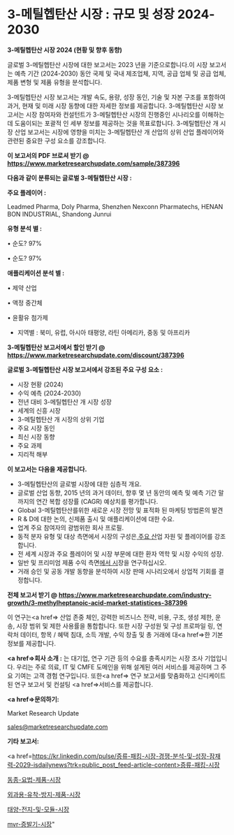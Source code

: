 # 3-메틸헵탄산 시장 : 규모 및 성장 2024-2030

<strong>3-메틸헵탄산 시장 2024 (현황 및 향후 동향)</strong>

글로벌 3-메틸헵탄산 시장에 대한 보고서는 2023 년을 기준으로합니다.이 시장 보고서는 예측 기간 (2024-2030) 동안 국제 및 국내 제조업체, 지역, 공급 업체 및 공급 업체, 제품 변형 및 제품 유형을 분석합니다.

3-메틸헵탄산 시장 보고서는 개발 속도, 용량, 성장 동인, 기술 및 자본 구조를 포함하여 과거, 현재 및 미래 시장 동향에 대한 자세한 정보를 제공합니다. 3-메틸헵탄산 시장 보고서는 시장 참여자와 컨설턴트가 3-메틸헵탄산 시장의 진행중인 시나리오를 이해하는 데 도움이되는 포괄적 인 세부 정보를 제공하는 것을 목표로합니다. 3-메틸헵탄산 개 시장 산업 보고서는 시장에 영향을 미치는 3-메틸헵탄산 개 산업의 상위 산업 플레이어와 관련된 중요한 구성 요소를 강조합니다.



<strong>이 보고서의 PDF 브로셔 받기 @ <a href=https://www.marketresearchupdate.com/sample/387396>https://www.marketresearchupdate.com/sample/387396</a></strong>



<strong>다음과 같이 분류되는 글로벌 3-메틸헵탄산 시장 :</strong>



<strong>주요 플레이어 :</strong>

Leadmed Pharma, Doly Pharma, Shenzhen Nexconn Pharmatechs, HENAN BON INDUSTRIAL, Shandong Junrui



<strong>유형 분석 별 :</strong>

• 순도? 97%

• 순도? 97%



<strong>애플리케이션 분석 별 :</strong>

• 제약 산업

• 액정 중간체

• 윤활유 첨가제

<ul>
  <li>지역별 : 북미, 유럽, 아시아 태평양, 라틴 아메리카, 중동 및 아프리카</li>
</ul>


<strong>3-메틸헵탄산 보고서에서 할인 받기 @ <a href=https://www.marketresearchupdate.com/discount/387396>https://www.marketresearchupdate.com/discount/387396</a></strong>



<strong>글로벌 3-메틸헵탄산 시장 보고서에서 강조된 주요 구성 요소 :</strong>
<ul>
  <li>시장 현황 (2024)</li>
  <li>수익 예측 (2024-2030)</li>
  <li>전년 대비 3-메틸헵탄산 개 시장 성장</li>
  <li>세계의 신흥 시장</li>
  <li>3-메틸헵탄산 개 시장의 상위 기업</li>
  <li>주요 시장 동인</li>
  <li>최신 시장 동향</li>
  <li>주요 과제</li>
  <li>지리적 해부</li>
</ul>


<strong>이 보고서는 다음을 제공합니다.</strong>
<ul>
  <li>3-메틸헵탄산의 글로벌 시장에 대한 심층적 개요.</li>
  <li>글로벌 산업 동향, 2015 년의 과거 데이터, 향후 몇 년 동안의 예측 및 예측 기간 말까지의 연간 복합 성장률 (CAGR) 예상치를 평가합니다.</li>
  <li>Global 3-메틸헵탄산를위한 새로운 시장 전망 및 표적화 된 마케팅 방법론의 발견</li>
  <li>R &amp; D에 대한 논의, 신제품 출시 및 애플리케이션에 대한 수요.</li>
  <li>업계 주요 참여자의 광범위한 회사 프로필.</li>
  <li>동적 분자 유형 및 대상 측면에서 시장의 구성은<a href=> 주요 산</a>업 자원 및 플레이어를 강조합니다.</li>
  <li>전 세계 시장과 주요 플레이어 및 시장 부문에 대한 환자 역학 및 시장 수익의 성장.</li>
  <li>일반 및 프리미엄 제품 수익 측면<a href=>에서 시</a>장을 연구하십시오.</li>
  <li>거래 승인 및 공동 개발 동향을 분석하여 시장 판매 시나리오에서 상업적 기회를 결정합니다.</li>
</ul>



<strong>전체 보고서 받기 @ <a href=https://www.marketresearchupdate.com/industry-growth/3-methylheptanoic-acid-market-statistices-387396>https://www.marketresearchupdate.com/industry-growth/3-methylheptanoic-acid-market-statistices-387396</a></strong>

이 연구는<a href=> 산업 존중</a> 체인, 강력한 비즈니스 전략, 비용, 구조, 생성 제한, 운송, 시장 범위 및 제한 사용률을 통합합니다. 또한 시장 구성원 및 구성 프로파일 링, 연락처 데이터, 항목 / 혜택 침대, 소득 개발, 수익 창출 및 총 거래에 대<a href=>한 기본 </a>정보를 제공합니다.



<strong><a href=>회사 소</a>개 :</strong>
는 대기업, 연구 기관 등의 수요를 충족시키는 시장 조사 기업입니다. 우리는 주로 의료, IT 및 CMFE 도메인을 위해 설계된 여러 서비스를 제공하며 그 주요 기여는 고객 경험 연구입니다. 또한<a href=> 연구 보</a>고서를 맞춤화하고 신디케이트 된 연구 보고서 및 컨설팅 <a href=>서비스</a>를 제공합니다.



<strong><a href=>문의하기:</a></strong>

Market Research Update

sales@marketresearchupdate.com



<strong>기타 보고서:</strong>

<a href=https://kr.linkedin.com/pulse/증류-패킹-시장-경쟁-분석-및-성장-잠재력-2029-isdailynews?trk=public_post_feed-article-content>증류-패킹-시장</a>

<a href=https://www.linkedin.com/pulse/동종-요법-제품-시장-세분화-연구-및-목표-고객2029년-analytics-avenue-adventures-24-ana/>동종-요법-제품-시장</a>

<a href=https://www.linkedin.com/pulse/외과용-유착-방지-제품-시장-세분화-연구-및-목표-고객2029년-data-dive-diaries-24-analysis-czvvf/>외과용-유착-방지-제품-시장</a>

<a href=https://www.linkedin.com/pulse/태양-전지-및-모듈-시장-규모-성장-2023-trend-tracking-tips-360-analysis-hcmuf/>태양-전지-및-모듈-시장</a>

<a href=https://www.linkedin.com/pulse/mvr-증발기-시장-세분화-연구-및-목표-고객2030년-isdailynews-5s08c/>mvr-증발기-시장</a>"
